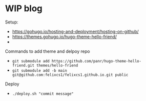 # WIP blog

Setup: 
- https://gohugo.io/hosting-and-deployment/hosting-on-github/
- https://themes.gohugo.io/hugo-theme-hello-friend/
- 

Commands to add theme and delpoy repo
- `git submodule add https://github.com/panr/hugo-theme-hello-friend.git themes/hello-friend`
- `git submodule add -b main git@github.com:felixcs1/felixcs1.github.io.git public`

Deploy
- `./deploy.sh "commit message"`